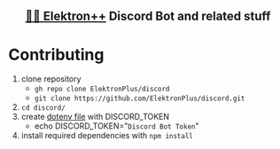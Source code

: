<div align="center">
  <h2><a href="https://github.com/ElektronPlus">🐱‍💻 Elektron++</a> Discord Bot and related stuff</h2>
</div>

# Contributing
1. clone repository
    - `gh repo clone ElektronPlus/discord`
    - `git clone https://github.com/ElektronPlus/discord.git`
2. `cd discord/`
3. create [dotenv file](https://www.npmjs.com/package/dotenv) with DISCORD_TOKEN
    - echo DISCORD_TOKEN="`Discord Bot Token`"
4. install required dependencies with `npm install`